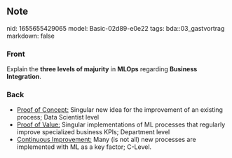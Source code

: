 ## Note
nid: 1655655429065
model: Basic-02d89-e0e22
tags: bda::03_gastvortrag
markdown: false

### Front
Explain the <b>three levels of majurity</b> in <b>MLOps</b>
regarding <b>Business Integration</b>.

### Back
<div>
  <ul>
    <li><u>Proof of Concept:</u> Singular new idea for the
    improvement of an existing process; Data Scientist level
    <li><u>Proof of Value:</u> Singular implementations of ML
    processes that regularly improve specialized business KPIs;
    Department level
    <li><u>Continuous Improvement:</u> Many (is not all) new
    processes are implemented with ML as a key factor; C-Level.
  </ul>
</div>
